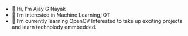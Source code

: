 - 👋 Hi, I’m Ajay G Nayak
- 👀 I’m interested in Machine Learning,IOT
- 🌱 I’m currently learning OpenCV
Interested to take up exciting projects and learn technolody emmbedded.

<!---
AJ-221/AJ-221 is a ✨ special ✨ repository because its `README.md` (this file) appears on your GitHub profile.
You can click the Preview link to take a look at your changes.
--->
